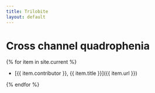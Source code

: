 ```yaml
---
title: Trilobite
layout: default
---
```


# Cross channel quadrophenia

{% for item in site.current %}
-   [{{ item.contributor }}, {{ item.title }}]({{ item.url }})

{% endfor %}
